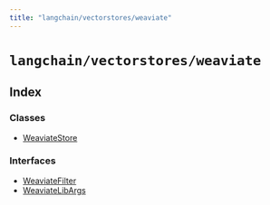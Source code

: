 ```yaml
---
title: "langchain/vectorstores/weaviate"
---
```


# `langchain/vectorstores/weaviate`

## Index

### Classes

- [WeaviateStore](classes/WeaviateStore.md)

### Interfaces

- [WeaviateFilter](interfaces/WeaviateFilter.md)
- [WeaviateLibArgs](interfaces/WeaviateLibArgs.md)
